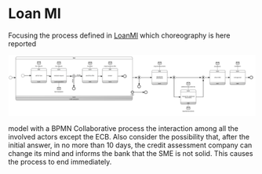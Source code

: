 # Loan MI

Focusing the process defined in [LoanMI](/choreography/LoanMI.md) which choreography is here reported

![LoanMI choreography](/images/LoanMI-Choreo2.png)

 model with a BPMN Collaborative process the interaction among all the involved actors except the ECB. Also consider the possibility that, after the initial answer, in no more than 10 days, the credit assessment company can change its mind and informs the bank that the SME is not solid. This causes the process to end immediately.

